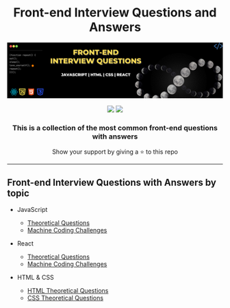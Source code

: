 <h1 align="center">
    Front-end Interview Questions and Answers
</h1>

<div align="center">
    <img src="assets/banner.png" alt="banner" />
</div>

<div align="center">
    <p>
	    <a name="madeWith"><img src="https://img.shields.io/badge/MADE_WITH-MARKDOWN-green?style=for-the-badge"></a>
	    <a name="license"><img src="https://img.shields.io/badge/license-mit-green?style=for-the-badge"></a>
    </p>
</div>

<div align="center">
    <h3>This is a collection of the most common front-end questions with answers</h3>
	<p>Show your support by giving a ⭐ to this repo</p>
</div>

---

## Front-end Interview Questions with Answers by topic

- JavaScript

  - [Theoretical Questions](./javascript-concepts.md)
  - [Machine Coding Challenges](./javascript-machine-coding.md)

- React

  - [Theoretical Questions](./react-concepts.md)
  - [Machine Coding Challenges](./react-machine-coding.md)
  
- HTML & CSS

  - [HTML Theoretical Questions](./html-questions.md)
  - [CSS Theoretical Questions](./css-questions.md)
